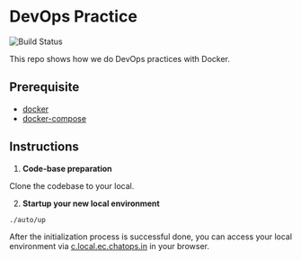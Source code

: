 # DevOps Practice 

![Build Status](https://travis-ci.org/phoenix-zhu/devops-practice.svg?branch=master)

This repo shows how we do DevOps practices with Docker.

## Prerequisite
* [docker](https://docs.docker.com/engine/installation/mac/#/docker-toolbox)
* [docker-compose](https://docs.docker.com/compose/install/)

## Instructions
1. **Code-base preparation**

  Clone the codebase to your local.

2. **Startup your new local environment**

  ```
  ./auto/up
  ```
  After the initialization process is successful done, you can access your local environment via [c.local.ec.chatops.in](http://c.local.ec.chatops.in) in your browser.
